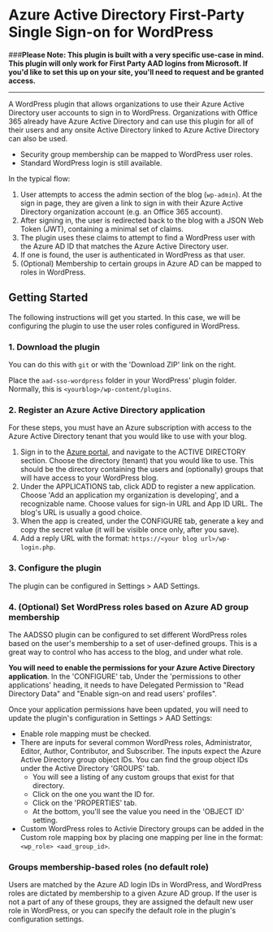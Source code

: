 # Azure Active Directory First-Party Single Sign-on for WordPress

###**Please Note: This plugin is built with a very specific use-case in mind. This plugin will only work for First Party AAD logins from Microsoft. If you'd like to set this up on your site, you'll need to request and be granted access.**

---

A WordPress plugin that allows organizations to use their Azure Active Directory
user accounts to sign in to WordPress. Organizations with Office 365 already have
Azure Active Directory and can use this plugin for all of their users and any onsite
Active Directory linked to Azure Active Directory can also be used.

- Security group membership can be mapped to WordPress user roles.
- Standard WordPress login is still available.

In the typical flow:

1. User attempts to access the admin section of the blog (`wp-admin`). At the sign in page, they are given a link to sign in with their Azure Active Directory organization account (e.g. an Office 365 account).
2. After signing in, the user is redirected back to the blog with a JSON Web Token (JWT), containing a minimal set of claims.
3. The plugin uses these claims to attempt to find a WordPress user with the Azure AD ID that matches the Azure Active Directory user.
4. If one is found, the user is authenticated in WordPress as that user.
5. (Optional) Membership to certain groups in Azure AD can be mapped to roles in WordPress.

## Getting Started

The following instructions will get you started. In this case, we will be configuring the plugin to use the user roles configured in WordPress.

### 1. Download the plugin

You can do this with `git` or with the 'Download ZIP' link on the right.

Place the `aad-sso-wordpress` folder in your WordPress' plugin folder. Normally, this is `<yourblog>/wp-content/plugins`.

### 2. Register an Azure Active Directory application

For these steps, you must have an Azure subscription with access to the Azure Active Directory tenant that you would like to use with your blog.

1. Sign in to the [Azure portal](https://manage.windowsazure.com), and navigate to the ACTIVE DIRECTORY section. Choose the directory (tenant) that you would like to use. This should be the directory containing the users and (optionally) groups that will have access to your WordPress blog.
3. Under the APPLICATIONS tab, click ADD to register a new application. Choose 'Add an application my organization is developing', and a recognizable name. Choose values for sign-in URL and App ID URL. The blog's URL is usually a good choice.
4. When the app is created, under the CONFIGURE tab, generate a key and copy the secret value (it will be visible once only, after you save).
5. Add a reply URL with the format: `https://<your blog url>/wp-login.php`.

### 3. Configure the plugin

The plugin can be configured in Settings > AAD Settings.

### 4. (Optional) Set WordPress roles based on Azure AD group membership

The AADSSO plugin can be configured to set different WordPress roles based on the user's membership to a set of user-defined groups. This is a great way to control who has access to the blog, and under what role.

**You will need to enable the permissions for your Azure Active Directory application**. In the 'CONFIGURE' tab, Under the 'permissions to other applications' heading, it needs to have Delegated Permission to "Read Directory Data" and "Enable sign-on and read users' profiles".

Once your application permissions have been updated, you will need to update the plugin's configuration in Settings > AAD Settings:

- Enable role mapping must be checked.
- There are inputs for several common WordPress roles, Administrator, Editor, Author, Contributor, and Subscriber. The inputs expect the Azure Active Directory group object IDs. You can find the group object IDs under the Active Directory 'GROUPS' tab.
	- You will see a listing of any custom groups that exist for that directory.
	- Click on the one you want the ID for.
	- Click on the 'PROPERTIES' tab.
	- At the bottom, you'll see the value you need in the 'OBJECT ID' setting.
- Custom WordPress roles to Activie Directory groups can be added in the Custom role mapping box by placing one mapping per line in the format: `<wp_role> <aad_group_id>`.

### Groups membership-based roles (no default role)

Users are matched by the Azure AD login IDs in WordPress, and WordPress roles are dictated by membership to a given Azure AD group. If the user is not a part of any of these groups, they are assigned the default new user role in WordPress, or you can specify the default role in the plugin's configuration settings.
